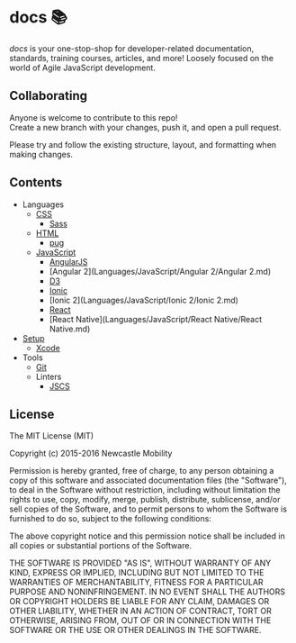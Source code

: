 # docs :books:

*docs* is your one-stop-shop for developer-related documentation, standards, training courses,
articles, and more! Loosely focused on the world of Agile JavaScript development.

## Collaborating

Anyone is welcome to contribute to this repo!  
Create a new branch with your changes, push it, and open a pull request.

Please try and follow the existing structure, layout, and formatting when making changes.

## Contents

- Languages
  - [CSS](Languages/CSS/CSS.md)
    - [Sass](Languages/CSS/Sass/Sass.md)
  - [HTML](Languages/HTML/HTML.md)
    - [pug](Languages/HTML/pug/pug.md)
  - [JavaScript](Languages/JavaScript/JavaScript.md)
    - [AngularJS](Languages/JavaScript/AngularJS/AngularJS.md)
    - [Angular 2](Languages/JavaScript/Angular 2/Angular 2.md)
    - [D3](Languages/JavaScript/D3/D3.md)
    - [Ionic](Languages/JavaScript/Ionic/Ionic.md)
    - [Ionic 2](Languages/JavaScript/Ionic 2/Ionic 2.md)
    - [React](Languages/JavaScript/React/React.md)
    - [React Native](Languages/JavaScript/React Native/React Native.md)
- [Setup](Setup/README.md)
  - [Xcode](Setup/Xcode.md)
- Tools
  - [Git](Tools/Git/Git.md)
  - Linters
    - [JSCS](Tools/Linters/JSCS.md)

## License

The MIT License (MIT)

Copyright (c) 2015-2016 Newcastle Mobility

Permission is hereby granted, free of charge, to any person obtaining a copy
of this software and associated documentation files (the "Software"), to deal
in the Software without restriction, including without limitation the rights
to use, copy, modify, merge, publish, distribute, sublicense, and/or sell
copies of the Software, and to permit persons to whom the Software is
furnished to do so, subject to the following conditions:

The above copyright notice and this permission notice shall be included in all
copies or substantial portions of the Software.

THE SOFTWARE IS PROVIDED "AS IS", WITHOUT WARRANTY OF ANY KIND, EXPRESS OR
IMPLIED, INCLUDING BUT NOT LIMITED TO THE WARRANTIES OF MERCHANTABILITY,
FITNESS FOR A PARTICULAR PURPOSE AND NONINFRINGEMENT. IN NO EVENT SHALL THE
AUTHORS OR COPYRIGHT HOLDERS BE LIABLE FOR ANY CLAIM, DAMAGES OR OTHER
LIABILITY, WHETHER IN AN ACTION OF CONTRACT, TORT OR OTHERWISE, ARISING FROM,
OUT OF OR IN CONNECTION WITH THE SOFTWARE OR THE USE OR OTHER DEALINGS IN THE
SOFTWARE.
